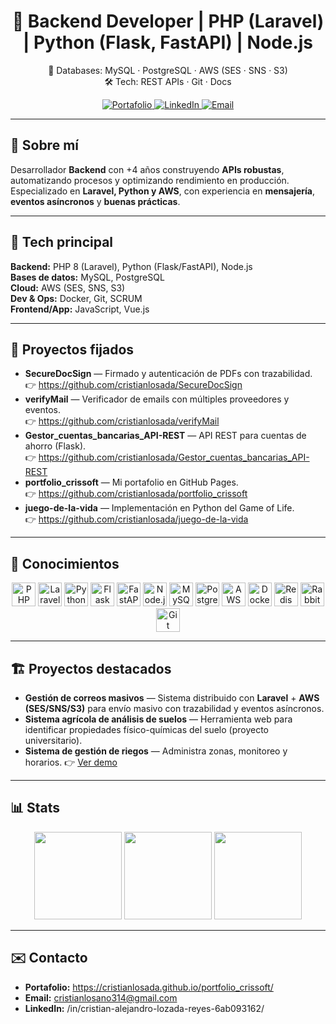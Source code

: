 <div align="center">

# 🚀 Backend Developer | PHP (Laravel) | Python (Flask, FastAPI) | Node.js  
💾 Databases: MySQL · PostgreSQL · AWS (SES · SNS · S3)  
🛠️ Tech: REST APIs · Git · Docs

<a href="https://cristianlosada.github.io/portfolio_crissoft/">
  <img alt="Portafolio" src="https://img.shields.io/badge/Portafolio-crissoft-0A192F">
</a>
<a href="https://www.linkedin.com/in/cristian-alejandro-lozada-reyes-6ab093162/">
  <img alt="LinkedIn" src="https://img.shields.io/badge/LinkedIn-Cristian%20Lozada-0A66C2?logo=linkedin&logoColor=white">
</a>
<a href="mailto:cristianlosano314@gmail.com">
  <img alt="Email" src="https://img.shields.io/badge/Email-cristianlosano314%40gmail.com-1f6feb?logo=gmail&logoColor=white">
</a>

</div>

---

## 👋 Sobre mí
Desarrollador **Backend** con +4 años construyendo **APIs robustas**, automatizando procesos y optimizando rendimiento en producción. Especializado en **Laravel, Python y AWS**, con experiencia en **mensajería**, **eventos asíncronos** y **buenas prácticas**.  

---

## 🧱 Tech principal
**Backend:** PHP 8 (Laravel), Python (Flask/FastAPI), Node.js  
**Bases de datos:** MySQL, PostgreSQL  
**Cloud:** AWS (SES, SNS, S3)  
**Dev & Ops:** Docker, Git, SCRUM  
**Frontend/App:** JavaScript, Vue.js

---

## 📌 Proyectos fijados
- **SecureDocSign** — Firmado y autenticación de PDFs con trazabilidad.  
  👉 https://github.com/cristianlosada/SecureDocSign
- **verifyMail** — Verificador de emails con múltiples proveedores y eventos.  
  👉 https://github.com/cristianlosada/verifyMail
- **Gestor_cuentas_bancarias_API-REST** — API REST para cuentas de ahorro (Flask).  
  👉 https://github.com/cristianlosada/Gestor_cuentas_bancarias_API-REST
- **portfolio_crissoft** — Mi portafolio en GitHub Pages.  
  👉 https://github.com/cristianlosada/portfolio_crissoft
- **juego-de-la-vida** — Implementación en Python del Game of Life.  
  👉 https://github.com/cristianlosada/juego-de-la-vida

---

## 🧠 Conocimientos
<div align="center">
  
<!-- Devicons: https://devicon.dev/ -->
<img src="https://cdn.jsdelivr.net/gh/devicons/devicon/icons/php/php-original.svg" height="38" alt="PHP" />
<img src="https://cdn.jsdelivr.net/gh/devicons/devicon/icons/laravel/laravel-original.svg" height="38" alt="Laravel" />
<img src="https://cdn.jsdelivr.net/gh/devicons/devicon/icons/python/python-original.svg" height="38" alt="Python" />
<img src="https://cdn.jsdelivr.net/gh/devicons/devicon/icons/flask/flask-original.svg" height="38" alt="Flask" />
<img src="https://cdn.jsdelivr.net/gh/devicons/devicon/icons/fastapi/fastapi-original.svg" height="38" alt="FastAPI" />
<img src="https://cdn.jsdelivr.net/gh/devicons/devicon/icons/nodejs/nodejs-original.svg" height="38" alt="Node.js" />
<img src="https://cdn.jsdelivr.net/gh/devicons/devicon/icons/mysql/mysql-original.svg" height="38" alt="MySQL" />
<img src="https://cdn.jsdelivr.net/gh/devicons/devicon/icons/postgresql/postgresql-original.svg" height="38" alt="PostgreSQL" />
<img src="https://cdn.jsdelivr.net/gh/devicons/devicon/icons/amazonwebservices/amazonwebservices-original.svg" height="38" alt="AWS" />
<img src="https://cdn.jsdelivr.net/gh/devicons/devicon/icons/docker/docker-original.svg" height="38" alt="Docker" />
<img src="https://cdn.jsdelivr.net/gh/devicons/devicon/icons/redis/redis-original.svg" height="38" alt="Redis" />
<img src="https://cdn.jsdelivr.net/gh/devicons/devicon/icons/rabbitmq/rabbitmq-original.svg" height="38" alt="RabbitMQ" />
<img src="https://cdn.jsdelivr.net/gh/devicons/devicon/icons/git/git-original.svg" height="38" alt="Git" />

</div>

---

## 🏗️ Proyectos destacados
- **Gestión de correos masivos** — Sistema distribuido con **Laravel** + **AWS (SES/SNS/S3)** para envío masivo con trazabilidad y eventos asíncronos.  
- **Sistema agrícola de análisis de suelos** — Herramienta web para identificar propiedades físico-químicas del suelo (proyecto universitario).  
- **Sistema de gestión de riegos** — Administra zonas, monitoreo y horarios. 👉 [Ver demo](https://disriegos.vercel.app/)

---

## 📊 Stats
<div align="center">
  <img src="https://github-readme-stats.vercel.app/api?username=cristianlosada&show_icons=true" height="140">
  <img src="https://github-readme-stats.vercel.app/api/top-langs/?username=cristianlosada&layout=compact" height="140">
  <img src="https://streak-stats.demolab.com?user=cristianlosada&date_format=j%20M%5B%20Y%5D" height="140">
</div>

---

## ✉️ Contacto
- **Portafolio:** https://cristianlosada.github.io/portfolio_crissoft/  
- **Email:** cristianlosano314@gmail.com  
- **LinkedIn:** /in/cristian-alejandro-lozada-reyes-6ab093162/
